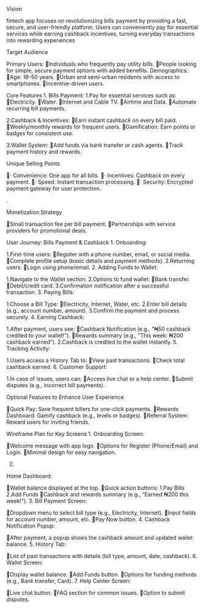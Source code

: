 Vision

fintech app focuses on revolutionizing bills payment by providing a fast, secure, and user-friendly platform. Users can conveniently pay for essential services while earning cashback incentives, turning everyday transactions into rewarding experiences



















Target Audience

Primary Users:
Individuals who frequently pay utility bills.
People looking for simple, secure payment options with added benefits.
Demographics:
Age: 18–50 years.
Urban and semi-urban residents with access to smartphones.
Incentive-driven users.








Core Features
1.
Bills Payment:
1.Pay for essential services such as:
Electricity.
Water.
Internet and Cable TV.
Airtime and Data.
Automate recurring bill payments.
                
2.Cashback & Incentives:
Earn instant cashback on every bill paid.
Weekly/monthly rewards for frequent users.
Gamification: Earn points or badges for consistent use.


3.Wallet System:
Add funds via bank transfer or cash agents.
Track payment history and rewards.








Unique Selling Points

·  Convenience: One app for all bills.
·  Incentives: Cashback on every payment.
·  Speed: Instant transaction processing.
·  Security: Encrypted payment gateway for user protection.





.
















Monetization Strategy

Small transaction fee per bill payment.
Partnerships with service providers for promotional deals.



































User Journey: Bills Payment & Cashback
1.
Onboarding:

1.First-time users:
Register with a phone number, email, or social media.
Complete profile setup (basic details and payment methods).
2.Returning users:
Login using phone/email.
2.
Adding Funds to Wallet:

1.Navigate to the Wallet section.
2.Options to fund wallet:
Bank transfer.
Debit/credit card.
3.Confirmation notification after a successful transaction.
3.
Paying Bills:

1.Choose a Bill Type:
Electricity, Internet, Water, etc.
2.Enter bill details (e.g., account number, amount).
3.Confirm the payment and process securely.
4.
Earning Cashback:

1.After payment, users see:
Cashback Notification (e.g., "₦50 cashback credited to your wallet!").
Rewards summary (e.g., "This week: ₦200 cashback earned").
2.Cashback is credited to the wallet instantly.
5.
Tracking Activity:

1.Users access a History Tab to:
View past transactions.
Check total cashback earned.
6.
Customer Support:

1.In case of issues, users can:
Access live chat or a help center.
Submit disputes (e.g., incorrect bill payments).















Optional Features to Enhance User Experience


Quick Pay: Save frequent billers for one-click payments.
Rewards Dashboard: Gamify cashback (e.g., levels or badges).
Referral System: Reward users for inviting friends.










Wireframe Plan for Key Screens
1.
Onboarding Screen:

Welcome message with app logo.
Options for Register (Phone/Email) and Login.
Minimal design for easy navigation.

2.
Home Dashboard:

Wallet balance displayed at the top.
Quick action buttons:
1.Pay Bills
2.Add Funds
Cashback and rewards summary (e.g., “Earned ₦200 this week!”).
3.
Bill Payment Screen:

Dropdown menu to select bill type (e.g., Electricity, Internet).
Input fields for account number, amount, etc.
Pay Now button.
4.
Cashback Notification Popup:

After payment, a popup shows the cashback amount and updated wallet balance.
5.
History Tab:

List of past transactions with details (bill type, amount, date, cashback).
6.
Wallet Screen:

Display wallet balance.
Add Funds button.
Options for funding methods (e.g., Bank transfer, Card).
7.
Help Center Screen:

Live chat button.
FAQ section for common issues.
Option to submit disputes.